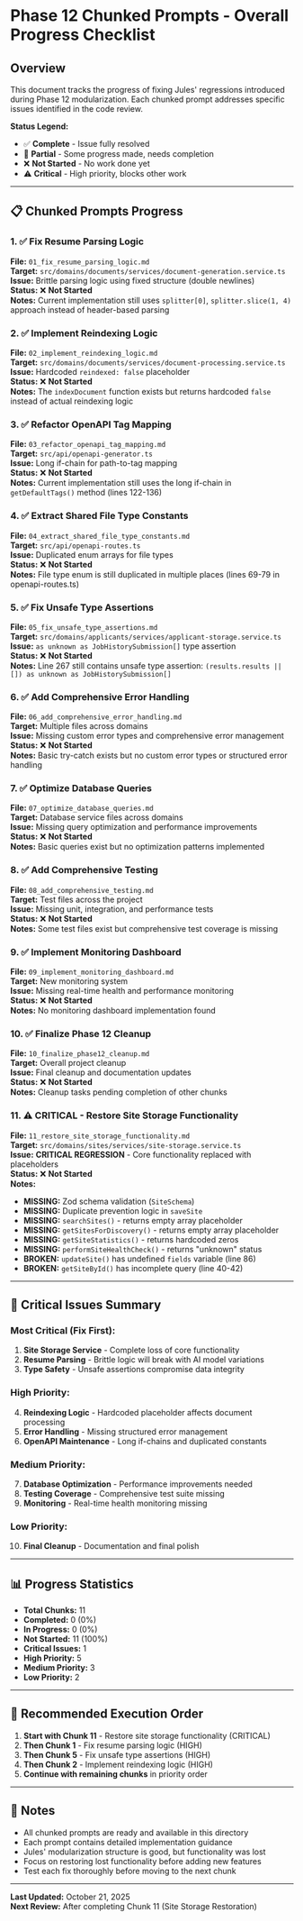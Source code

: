 # Phase 12 Chunked Prompts - Overall Progress Checklist

## Overview
This document tracks the progress of fixing Jules' regressions introduced during Phase 12 modularization. Each chunked prompt addresses specific issues identified in the code review.

**Status Legend:**
- ✅ **Complete** - Issue fully resolved
- 🔄 **Partial** - Some progress made, needs completion
- ❌ **Not Started** - No work done yet
- ⚠️ **Critical** - High priority, blocks other work

---

## 📋 Chunked Prompts Progress

### 1. ✅ Fix Resume Parsing Logic
**File:** `01_fix_resume_parsing_logic.md`  
**Target:** `src/domains/documents/services/document-generation.service.ts`  
**Issue:** Brittle parsing logic using fixed structure (double newlines)  
**Status:** ❌ **Not Started**  
**Notes:** Current implementation still uses `splitter[0]`, `splitter.slice(1, 4)` approach instead of header-based parsing

### 2. ✅ Implement Reindexing Logic
**File:** `02_implement_reindexing_logic.md`  
**Target:** `src/domains/documents/services/document-processing.service.ts`  
**Issue:** Hardcoded `reindexed: false` placeholder  
**Status:** ❌ **Not Started**  
**Notes:** The `indexDocument` function exists but returns hardcoded `false` instead of actual reindexing logic

### 3. ✅ Refactor OpenAPI Tag Mapping
**File:** `03_refactor_openapi_tag_mapping.md`  
**Target:** `src/api/openapi-generator.ts`  
**Issue:** Long if-chain for path-to-tag mapping  
**Status:** ❌ **Not Started**  
**Notes:** Current implementation still uses the long if-chain in `getDefaultTags()` method (lines 122-136)

### 4. ✅ Extract Shared File Type Constants
**File:** `04_extract_shared_file_type_constants.md`  
**Target:** `src/api/openapi-routes.ts`  
**Issue:** Duplicated enum arrays for file types  
**Status:** ❌ **Not Started**  
**Notes:** File type enum is still duplicated in multiple places (lines 69-79 in openapi-routes.ts)

### 5. ✅ Fix Unsafe Type Assertions
**File:** `05_fix_unsafe_type_assertions.md`  
**Target:** `src/domains/applicants/services/applicant-storage.service.ts`  
**Issue:** `as unknown as JobHistorySubmission[]` type assertion  
**Status:** ❌ **Not Started**  
**Notes:** Line 267 still contains unsafe type assertion: `(results.results || []) as unknown as JobHistorySubmission[]`

### 6. ✅ Add Comprehensive Error Handling
**File:** `06_add_comprehensive_error_handling.md`  
**Target:** Multiple files across domains  
**Issue:** Missing custom error types and comprehensive error management  
**Status:** ❌ **Not Started**  
**Notes:** Basic try-catch exists but no custom error types or structured error handling

### 7. ✅ Optimize Database Queries
**File:** `07_optimize_database_queries.md`  
**Target:** Database service files across domains  
**Issue:** Missing query optimization and performance improvements  
**Status:** ❌ **Not Started**  
**Notes:** Basic queries exist but no optimization patterns implemented

### 8. ✅ Add Comprehensive Testing
**File:** `08_add_comprehensive_testing.md`  
**Target:** Test files across the project  
**Issue:** Missing unit, integration, and performance tests  
**Status:** ❌ **Not Started**  
**Notes:** Some test files exist but comprehensive test coverage is missing

### 9. ✅ Implement Monitoring Dashboard
**File:** `09_implement_monitoring_dashboard.md`  
**Target:** New monitoring system  
**Issue:** Missing real-time health and performance monitoring  
**Status:** ❌ **Not Started**  
**Notes:** No monitoring dashboard implementation found

### 10. ✅ Finalize Phase 12 Cleanup
**File:** `10_finalize_phase12_cleanup.md`  
**Target:** Overall project cleanup  
**Issue:** Final cleanup and documentation updates  
**Status:** ❌ **Not Started**  
**Notes:** Cleanup tasks pending completion of other chunks

### 11. ⚠️ **CRITICAL** - Restore Site Storage Functionality
**File:** `11_restore_site_storage_functionality.md`  
**Target:** `src/domains/sites/services/site-storage.service.ts`  
**Issue:** **CRITICAL REGRESSION** - Core functionality replaced with placeholders  
**Status:** ❌ **Not Started**  
**Notes:** 
- **MISSING:** Zod schema validation (`SiteSchema`)
- **MISSING:** Duplicate prevention logic in `saveSite`
- **MISSING:** `searchSites()` - returns empty array placeholder
- **MISSING:** `getSitesForDiscovery()` - returns empty array placeholder  
- **MISSING:** `getSiteStatistics()` - returns hardcoded zeros
- **MISSING:** `performSiteHealthCheck()` - returns "unknown" status
- **BROKEN:** `updateSite()` has undefined `fields` variable (line 86)
- **BROKEN:** `getSiteById()` has incomplete query (line 40-42)

---

## 🚨 Critical Issues Summary

### **Most Critical (Fix First):**
1. **Site Storage Service** - Complete loss of core functionality
2. **Resume Parsing** - Brittle logic will break with AI model variations
3. **Type Safety** - Unsafe assertions compromise data integrity

### **High Priority:**
4. **Reindexing Logic** - Hardcoded placeholder affects document processing
5. **Error Handling** - Missing structured error management
6. **OpenAPI Maintenance** - Long if-chains and duplicated constants

### **Medium Priority:**
7. **Database Optimization** - Performance improvements needed
8. **Testing Coverage** - Comprehensive test suite missing
9. **Monitoring** - Real-time health monitoring missing

### **Low Priority:**
10. **Final Cleanup** - Documentation and final polish

---

## 📊 Progress Statistics

- **Total Chunks:** 11
- **Completed:** 0 (0%)
- **In Progress:** 0 (0%)
- **Not Started:** 11 (100%)
- **Critical Issues:** 1
- **High Priority:** 5
- **Medium Priority:** 3
- **Low Priority:** 2

---

## 🎯 Recommended Execution Order

1. **Start with Chunk 11** - Restore site storage functionality (CRITICAL)
2. **Then Chunk 1** - Fix resume parsing logic (HIGH)
3. **Then Chunk 5** - Fix unsafe type assertions (HIGH)
4. **Then Chunk 2** - Implement reindexing logic (HIGH)
5. **Continue with remaining chunks** in priority order

---

## 📝 Notes

- All chunked prompts are ready and available in this directory
- Each prompt contains detailed implementation guidance
- Jules' modularization structure is good, but functionality was lost
- Focus on restoring lost functionality before adding new features
- Test each fix thoroughly before moving to the next chunk

---

**Last Updated:** October 21, 2025  
**Next Review:** After completing Chunk 11 (Site Storage Restoration)
